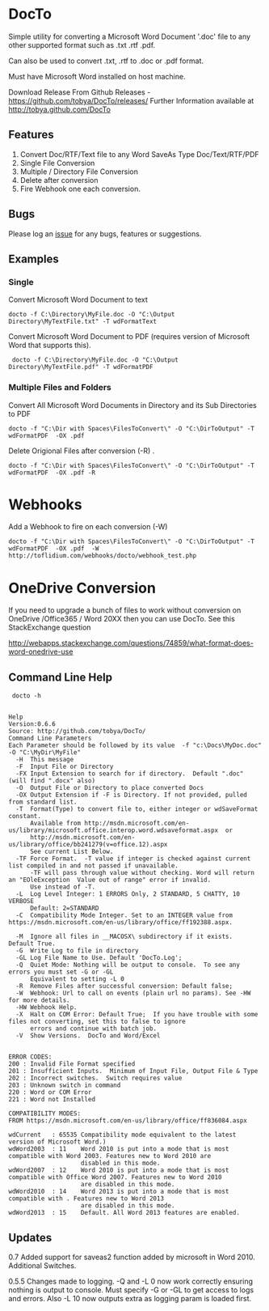 # DocTo

Simple utility for converting a Microsoft Word Document '.doc' file to any other supported format 
such as .txt .rtf .pdf.  

Can also be used to convert .txt, .rtf to .doc or .pdf format.

Must have Microsoft Word installed on host machine.

Download Release From Github Releases - https://github.com/tobya/DocTo/releases/
Further Information available at http://tobya.github.com/DocTo

## Features

  1. Convert Doc/RTF/Text file to any Word SaveAs Type Doc/Text/RTF/PDF
  1. Single File Conversion
  1. Multiple / Directory File Conversion
  1. Delete after conversion
  1. Fire Webhook one each conversion.
  
## Bugs

Please log an [issue](https://github.com/tobya/DocTo/issues) for any bugs, features or suggestions.


## Examples

### Single

Convert Microsoft Word Document to text

    docto -f C:\Directory\MyFile.doc -O "C:\Output Directory\MyTextFile.txt" -T wdFormatText

Convert Microsoft Word Document to PDF (requires version of Microsoft Word that supports this).

     docto -f C:\Directory\MyFile.doc -O "C:\Output Directory\MyTextFile.pdf" -T wdFormatPDF

### Multiple Files and Folders

Convert All Microsoft Word Documents in Directory and its Sub Directories to PDF

    docto -f "C:\Dir with Spaces\FilesToConvert\" -O "C:\DirToOutput" -T wdFormatPDF  -OX .pdf

Delete Origional Files after conversion (-R) . 

    docto -f "C:\Dir with Spaces\FilesToConvert\" -O "C:\DirToOutput" -T wdFormatPDF  -OX .pdf -R

Webhooks
========

Add a Webhook to fire on each conversion (-W)

    docto -f "C:\Dir with Spaces\FilesToConvert\" -O "C:\DirToOutput" -T wdFormatPDF  -OX .pdf  -W http://toflidium.com/webhooks/docto/webhook_test.php

OneDrive Conversion
=======================
If you need to upgrade a bunch of files to work without conversion on OneDrive /Office365 / Word 20XX then you can use DocTo.
See this StackExchange question 

http://webapps.stackexchange.com/questions/74859/what-format-does-word-onedrive-use

## Command Line Help

     docto -h


    Help
    Version:0.6.6
    Source: http://github.com/tobya/DocTo/
    Command Line Parameters
    Each Parameter should be followed by its value  -f "c:\Docs\MyDoc.doc" -O "C:\MyDir\MyFile"
      -H  This message
      -F  Input File or Directory
      -FX Input Extension to search for if directory.  Default ".doc" (will find ".docx" also)
      -O  Output File or Directory to place converted Docs
      -OX Output Extension if -F is Directory. If not provided, pulled from standard list.
      -T  Format(Type) to convert file to, either integer or wdSaveFormat constant.
          Available from http://msdn.microsoft.com/en-us/library/microsoft.office.interop.word.wdsaveformat.aspx  or
          http://msdn.microsoft.com/en-us/library/office/bb241279(v=office.12).aspx
          See current List Below.
      -TF Force Format.  -T value if integer is checked against current list compiled in and not passed if unavailable.
          -TF will pass through value without checking. Word will return an "EOleException  Value out of range" error if invalid.
          Use instead of -T.
      -L  Log Level Integer: 1 ERRORS Only, 2 STANDARD, 5 CHATTY, 10 VERBOSE
          Default: 2=STANDARD
      -C  Compatibility Mode Integer. Set to an INTEGER value from https://msdn.microsoft.com/en-us/library/office/ff192388.aspx.  
          
      -M  Ignore all files in __MACOSX\ subdirectory if it exists.  Default True.
      -G  Write Log to file in directory
      -GL Log File Name to Use. Default 'DocTo.Log';
      -Q  Quiet Mode: Nothing will be output to console.  To see any errors you must set -G or -GL
          Equivalent to setting -L 0
      -R  Remove Files after successful conversion: Default false;
      -W  Webhook: Url to call on events (plain url no params). See -HW for more details.
      -HW Webhook Help.
      -X  Halt on COM Error: Default True;  If you have trouble with some files not converting, set this to false to ignore
          errors and continue with batch job.
      -V  Show Versions.  DocTo and Word/Excel


    ERROR CODES:
    200 : Invalid File Format specified
    201 : Insufficient Inputs.  Minimum of Input File, Output File & Type
    202 : Incorrect switches.  Switch requires value
    203 : Unknown switch in command
    220 : Word or COM Error
    221 : Word not Installed

    COMPATIBILITY MODES:
    FROM https://msdn.microsoft.com/en-us/library/office/ff836084.aspx

    wdCurrent   : 65535 Compatibility mode equivalent to the latest version of Microsoft Word.)
    wdWord2003  : 11    Word 2010 is put into a mode that is most compatible with Word 2003. Features new to Word 2010 are
                        disabled in this mode.
    wdWord2007  : 12    Word 2010 is put into a mode that is most compatible with Office Word 2007. Features new to Word 2010
                        are disabled in this mode.
    wdWord2010  : 14    Word 2013 is put into a mode that is most compatible with . Features new to Word 2013
                        are disabled in this mode.
    wdWord2013  : 15    Default. All Word 2013 features are enabled.



## Updates

0.7     Added support for saveas2 function added by microsoft in Word 2010.  Additional Switches.

0.5.5   Changes made to logging.  -Q and -L 0 now work correctly ensuring nothing is output to console.  Must specify -G or -GL to get access to logs and errors.
                                Also -L 10 now outputs extra as logging param is loaded first.


